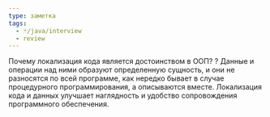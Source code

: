 ```yaml
---
type: заметка
tags:
  - 🃏/java/interview
  - review
---
```

Почему локализация кода является достоинством в ООП?
?
Данные и операции над ними образуют определенную сущность, и они не разносятся по всей программе, как нередко бывает в случае процедурного программирования, а описываются вместе. Локализация кода и данных улучшает наглядность и удобство сопровождения программного обеспечения.